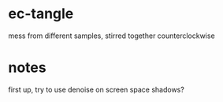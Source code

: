 # ec-tangle
mess from different samples, stirred together counterclockwise

# notes
first up, try to use denoise on screen space shadows?